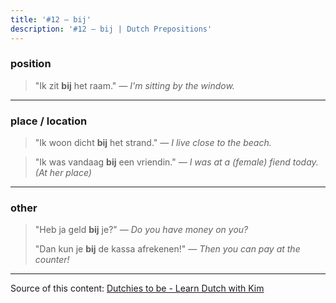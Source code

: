 ```yaml
---
title: '#12 — bij'
description: '#12 — bij | Dutch Prepositions'
---
```


### position

> "Ik zit **bij** het raam."
> _— I'm sitting by the window._

---

### place / location

> "Ik woon dicht **bij** het strand."
> _— I live close to the beach._

> "Ik was vandaag **bij** een vriendin."
> _— I was at a (female) fiend today. (At her place)_

---

### other

> "Heb ja geld **bij** je?"
> _— Do you have money on you?_
>
> "Dan kun je **bij** de kassa afrekenen!"
> _— Then you can pay at the counter!_

---

Source of this content: [Dutchies to be - Learn Dutch with Kim](https://youtu.be/vZtVQsSoFgw)
